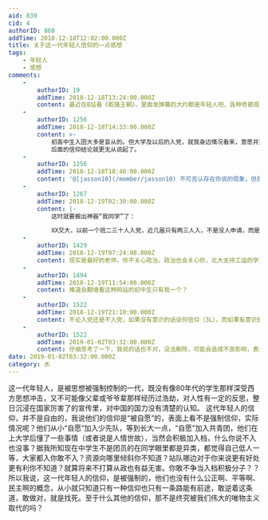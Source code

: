 ```yaml
---
aid: 839
cid: 4
authorID: 860
addTime: 2018-12-18T12:02:00.000Z
title: 关于这一代年轻人信仰的一点感想
tags:
    - 年轻人
    - 感想
comments:
    -
        authorID: 19
        addTime: 2018-12-18T13:24:00.000Z
        content: 最近在B站看《乾隆王朝》，里面发弹幕的大约都是年轻人吧，各种奇葩观点，真是让人三观尽毁。。。
    -
        authorID: 1256
        addTime: 2018-12-18T14:33:00.000Z
        content: >-
            初高中生入团大多是盲从的。但大学及以后的入党，就我身边情况看来，意愿并没有你所说的强烈。不知道你所谓的“积极入党”，“敢不争当积极分子？”是从哪里得出的观点。
            后面的信仰结论就更无从说起了。
    -
        authorID: 1256
        addTime: 2018-12-18T18:48:00.000Z
        content: '@[jasson10](/member/jasson10) 不可否认存在你说的现象，但是个例还是普遍呢？而且网上对这种现象也是非议较多。'
    -
        authorID: 1267
        addTime: 2018-12-19T02:30:00.000Z
        content: |-
            这时就要搬出神器“我同学”了：

            XX交大，以前一个班二三十人入党，近几届只有两三人入，不是没人申请，而是变严格了，不是想入就能入了。
    -
        authorID: 1429
        addTime: 2018-12-19T07:24:00.000Z
        content: 现实是最好的老师，你不关心政治，政治也会关心你，北大支持工运的学生说明并不是所有年青人都麻林
    -
        authorID: 1494
        addTime: 2018-12-19T11:54:00.000Z
        content: 难道会翻墙看这种网站的初中生只有我一个？
    -
        authorID: 1522
        addTime: 2018-12-19T21:10:00.000Z
        content: 不论入党还是不入党，如果没有意识的话谈何信仰（3L），而如果有意识到的话，难道不都是由信仰决定的嘛
    -
        authorID: 1522
        addTime: 2019-01-02T03:32:00.000Z
        content: 仔细思考了一下，我说的话也不对，没法删除，可能会造成不良影响，表示下抱歉
date: 2019-01-02T03:32:00.000Z
category: 水
---
```


这一代年轻人，是被思想被强制控制的一代，既没有像80年代的学生那样深受西方思想冲击，又不可能像父辈或爷爷辈那样经历过浩劫，对人性有一定的反思，整日沉浸在国家厉害了的宣传里，对中国的国力没有清楚的认知。 这代年轻人的信仰，并不是自由的，我说他们的信仰是“被自愿”的，表面上看不是强制信仰，实际情况呢？他们从小“自愿”加入少先队，等到长大一点，“自愿”加入共青团，他们在上大学后懂了一些事情（或者说是人情世故），当然会积极加入档，什么你说不入也没事？据我所知现在中学生不是团员的在同学眼里都是异类，都觉得自己低人一等，大家都入你敢不入？资源向哪里倾斜你不知道？站队哪边对于你来说更有好处更有利你不知道？就算将来不打算从政也有益无害。你敢不争当入档积极分子？？ 所以我说，这一代年轻人的信仰，是被强制的，他们也没有什么公正啊、平等啊、民主啊的概念，从小就只知道只有一种信仰也只有一条路能有前途，敢逆着这条道，敢做对，就是找死。至于什么其他的信仰，那不是终究被我们伟大的唯物主义取代的吗？
